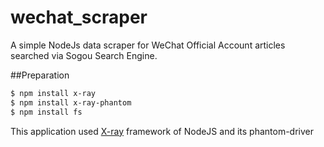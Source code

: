 # wechat_scraper
A simple NodeJs data scraper for WeChat Official Account articles searched via Sogou Search Engine.

##Preparation
```sh
$ npm install x-ray
$ npm install x-ray-phantom
$ npm install fs
```
This application used [X-ray](https://github.com/lapwinglabs/x-ray) framework of NodeJS and its phantom-driver

